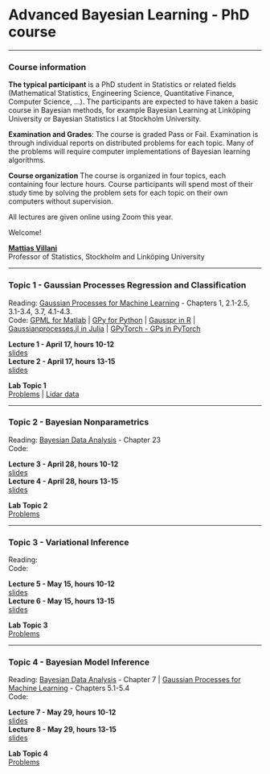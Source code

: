 # Advanced Bayesian Learning - PhD course

---

### Course information

**The typical participant** is a PhD student in Statistics or related fields (Mathematical Statistics, Engineering Science, Quantitative Finance, Computer Science, ...). The participants are expected to have taken a basic course in Bayesian methods, for example Bayesian Learning at Linköping University or Bayesian Statistics I at Stockholm University.

**Examination and Grades**: The course is graded Pass or Fail. Examination is through individual reports on distributed problems for each topic. Many of the problems will require computer implementations of Bayesian learning algorithms.

**Course organization**
The course is organized in four topics, each containing four lecture hours. Course participants will spend most of their study time by solving the problem sets for each topic on their own computers without supervision.

All lectures are given online using Zoom this year.

Welcome!

[**Mattias Villani**](https://www.mattiasvillani.com/) \
Professor of Statistics, Stockholm and Linköping University

---


### Topic 1 - Gaussian Processes Regression and Classification

Reading:  [Gaussian Processes for Machine Learning](http://www.gaussianprocess.org/gpml/chapters/RW.pdf) - Chapters 1, 2.1-2.5, 3.1-3.4, 3.7, 4.1-4.3. \
Code: [GPML for Matlab](http://mlg.eng.cam.ac.uk/carl/gpml/) | [GPy for Python](https://sheffieldml.github.io/GPy/) | [Gausspr in R](https://rdrr.io/cran/kernlab/man/gausspr.html) | [Gaussianprocesses.jl in Julia](https://github.com/STOR-i/GaussianProcesses.jl) | [GPyTorch - GPs in PyTorch](https://gpytorch.ai/)


**Lecture 1 - April 17, hours 10-12**\
[slides](/Slides/ABL1.pdf)\
**Lecture 2 - April 17, hours 13-15**\
[slides](/Slides/ABL2.pdf)

**Lab Topic 1**\
[Problems](/Labs/Lab1.pdf) | [Lidar data](/Labs/LidarData.dat)


---


### Topic 2 - Bayesian Nonparametrics

Reading: [Bayesian Data Analysis](http://www.stat.columbia.edu/~gelman/book/BDA3.pdf) - Chapter 23\
Code:

**Lecture 3 - April 28, hours 10-12**\
[slides](/Slides/ABL3.pdf)\
**Lecture 4 - April 28, hours 13-15**\
[slides](/Slides/ABL3.pdf)

**Lab Topic 2**\
[Problems](TBA)


---


### Topic 3 -  Variational Inference

Reading: \
Code:

**Lecture 5 - May 15, hours 10-12**\
[slides](TBA)\
**Lecture 6 - May 15, hours 13-15**\
[slides](TBA)

**Lab Topic 3**\
[Problems](TBA)


---


### Topic 4 - Bayesian Model Inference

Reading: [Bayesian Data Analysis](http://www.stat.columbia.edu/~gelman/book/BDA3.pdf) - Chapter 7
 | [Gaussian Processes for Machine Learning](http://www.gaussianprocess.org/gpml/chapters/RW.pdf) - Chapters 5.1-5.4 \
Code:

**Lecture 7 - May 29, hours 10-12** \
[slides](TBA)\
**Lecture 8 - May 29, hours 13-15**\
[slides](TBA)

**Lab Topic 4**\
[Problems](TBA)
